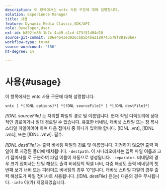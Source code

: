 ```yaml
---
description: 이 항목에서는 vntc 사용 구문에 대해 설명합니다.
solution: Experience Manager
title: 사용
feature: Dynamic Media Classic,SDK/API
role: Developer,User
exl-id: b892fe86-1b7c-4a49-a1cd-473f51d04d10
source-git-commit: 206e4643e3926cb85b4be2189743578f88180be7
workflow-type: tm+mt
source-wordcount: '156'
ht-degree: 1%

---
```


# 사용{#usage}

이 항목에서는 vntc 사용 구문에 대해 설명합니다.

`vntc [ *[!DNL options]*] *[!DNL sourceFile]* [ *[!DNL destFile]*]`

*[!DNL sourceFile]* 는 처리할 파일의 경로 및 이름입니다. 현재 작업 디렉토리에 상대적인 경로이거나 절대 경로일 수 있습니다. 유효한 비네팅, 캐비닛 스타일 또는 창 복사 스타일 파일이어야 하며 다음 접미사 중 하나가 있어야 합니다. [!DNL .vnt], [!DNL .vnc], 또는 [!DNL .vnw]. 필수.

*[!DNL destFile]* 는 출력 비네팅 파일의 경로 및 이름입니다. 지정하지 않으면 출력 파일이 로 지정된 폴더에 배치됩니다. `-destpath`. 이 시나리오에서는 입력 파일 이름과 크기 접미사를 로 구분하여 파일 이름이 자동으로 생성됩니다. `-separator`. 비네팅의 경우 크기 접미사는 단일 해상도 출력 비네팅의 픽셀 너비, 다중 해상도 출력 비네팅의 첫 번째 보기 너비 또는 피라미드 비네팅의 경우 &#39;0&#39;입니다. 캐비닛 스타일 파일의 경우 출력 해상도가 파일 접미사로 사용됩니다. *[!DNL destFile]* 은(는) 다음의 경우 무시됩니다. `-info` 이(가) 지정되었습니다.
